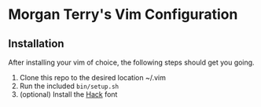 
Morgan Terry's Vim Configuration
================================

Installation
------------

After installing your vim of choice, the following steps should get you going.

1. Clone this repo to the desired location ~/.vim
2. Run the included `bin/setup.sh`
6. (optional) Install the [Hack](http://sourcefoundry.org/hack/) font
